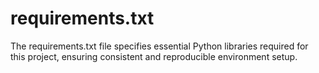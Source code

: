 # requirements.txt
The requirements.txt file specifies essential Python libraries required for this project, ensuring consistent and reproducible environment setup.
